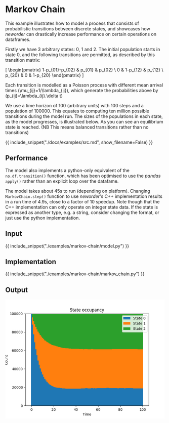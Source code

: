 # Markov Chain

This example illustrates how to model a process that consists of probabilistic transitions between discrete states, and showcases how *neworder* can drastically increase performance on certain operations on dataframes.

Firstly we have 3 arbitrary states: 0, 1 and 2. The initial population starts in state 0, and the following transitions are permitted, as described by this transition matrix:

\[
\begin{pmatrix}
1-p_{01}-p_{02} & p_{01}   & p_{02}   \\
0               & 1-p_{12} & p_{12}   \\
p_{20}          & 0        & 1-p_{20}
\end{pmatrix}
\]

Each transition is modelled as a Poisson process with different mean arrival times \(\mu_{ij}=1/\lambda_{ij}\), which generate the probabilities above by \(p_{ij}=\lambda_{ij}.\delta t\)

We use a time horizon of 100 (arbitrary units) with 100 steps and a population of 100000. This equates to computing ten million possible transitions during the model run. The sizes of the populations in each state, as the model progresses, is illustrated below. As you can see an equilibrium state is reached. (NB This means balanced transitions rather than no transitions)

{{ include_snippet("./docs/examples/src.md", show_filename=False) }}

## Performance

The model also implements a python-only equivalent of the `no.df.transition()` function, which has been optimised to use the *pandas* `apply()` rather than an explicit loop over the datafame.

The model takes about 45s to run (depending on platform). Changing `MarkovChain.step()` function to use *neworder*'s C++ implementation results in a run time of 4.9s, close to a factor of 10 speedup. Note though that the C++ implementation can only operate on integer state data. If the state is expressed as another type, e.g. a string, consider changing the format, or just use the python implementation.

## Input

{{ include_snippet("./examples/markov-chain/model.py") }}

## Implementation

{{ include_snippet("./examples/markov-chain/markov_chain.py") }}

## Output

![population evolution](./img/markov-chain.png)
